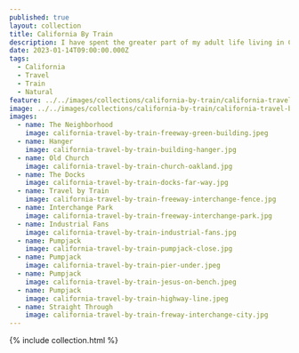 ```yaml
---
published: true
layout: collection
title: California By Train
description: I have spent the greater part of my adult life living in California. It is a state I fell in love with. I fell in love with not just the Los Angeles or San Francisco that most people know, or with the endless beaches. I am head over heels with these well known locations in California, but I am also captivated by the Sierras, deserts, redwoods, rivers, lakes, forests, and many other destinations in the vast State of California.<br><br>I have done a lot of reading about the history of California, getting to know my former State well. I've developed a better understanding of the indigenous realities, the migrant agricultural workers, and the origins of the tech industry in Palo Alto. I don't see California through the lens I used to. The beauty is still there, but I see things in a different light now that I have more experience.
date: 2023-01-14T09:00:00.000Z
tags:
  - California
  - Travel
  - Train
  - Natural
feature: ../../images/collections/california-by-train/california-travel-by-train-square.jpg
image: ../../images/collections/california-by-train/california-travel-by-train.jpeg
images:
  - name: The Neighborhood
    image: california-travel-by-train-freeway-green-building.jpeg
  - name: Hanger
    image: california-travel-by-train-building-hanger.jpg
  - name: Old Church
    image: california-travel-by-train-church-oakland.jpg
  - name: The Docks
    image: california-travel-by-train-docks-far-way.jpg
  - name: Travel by Train
    image: california-travel-by-train-freeway-interchange-fence.jpg
  - name: Interchange Park
    image: california-travel-by-train-freeway-interchange-park.jpg
  - name: Industrial Fans
    image: california-travel-by-train-industrial-fans.jpg
  - name: Pumpjack
    image: california-travel-by-train-pumpjack-close.jpg  
  - name: Pumpjack
    image: california-travel-by-train-pier-under.jpeg
  - name: Pumpjack
    image: california-travel-by-train-jesus-on-bench.jpeg
  - name: Pumpjack
    image: california-travel-by-train-highway-line.jpeg  
  - name: Straight Through
    image: california-travel-by-train-freway-interchange-city.jpg      
---
```

{% include collection.html %}

